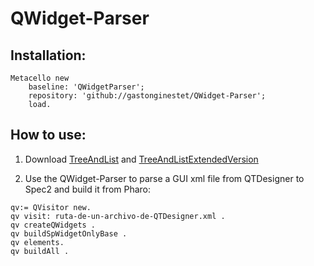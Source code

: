 # QWidget-Parser
## Installation:

``` smalltalk
Metacello new
	baseline: 'QWidgetParser';
	repository: 'github://gastonginestet/QWidget-Parser';
	load.
```
## How to use:
1. Download <a id="raw-url" href="https://raw.githubusercontent.com/gastonginestet/QWidget-Parser/master/examples/TreeAndList.ui" download>TreeAndList</a> and <a id="raw-url" href="https://raw.githubusercontent.com/gastonginestet/QWidget-Parser/master/examples/TreeAndListExtendedVersion.ui" download>TreeAndListExtendedVersion</a>

2. Use the QWidget-Parser to parse a GUI xml file from QTDesigner to Spec2 and build it from Pharo:
``` smalltalk
qv:= QVisitor new.
qv visit: ruta-de-un-archivo-de-QTDesigner.xml .
qv createQWidgets .
qv buildSpWidgetOnlyBase .
qv elements. 
qv buildAll . 
```
